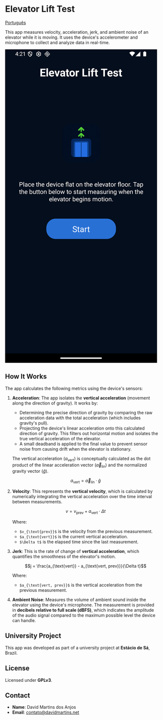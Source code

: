 # Elevator Lift Test

[Português](./readme.pt-BR.md)

This app measures velocity, acceleration, jerk, and ambient noise of an elevator while it is moving.
It uses the device's accelerometer and microphone to collect and analyze data in real-time.

![home](./docs/home-en-us.png)

## How It Works

The app calculates the following metrics using the device's sensors:

1.  **Acceleration**: The app isolates the **vertical acceleration** (movement along the direction of gravity). It works by:
    * Determining the precise direction of gravity by comparing the raw acceleration data with the total acceleration (which includes gravity's pull).
    * Projecting the device's linear acceleration onto this calculated direction of gravity. This filters out horizontal motion and isolates the true vertical acceleration of the elevator.
    * A small deadband is applied to the final value to prevent sensor noise from causing drift when the elevator is stationary.

    The vertical acceleration ($a_{\text{vert}}$) is conceptually calculated as the dot product of the linear acceleration vector ($\vec{a}_{\text{lin}}$) and the normalized gravity vector ($\hat{g}$).

    ```math
    a_{\text{vert}} = \vec{a}_{\text{lin}} \cdot \hat{g}
    ```

2.  **Velocity**: This represents the **vertical velocity**, which is calculated by numerically integrating the vertical acceleration over the time interval between measurements.

    ```math
    v = v_{\text{prev}} + a_{\text{vert}} \cdot \Delta t
    ```

    Where:
    - `$v_{\text{prev}}$` is the velocity from the previous measurement.
    - `$a_{\text{vert}}$` is the current vertical acceleration.
    - `$\Delta t$` is the elapsed time since the last measurement.

3.  **Jerk**: This is the rate of change of **vertical acceleration**, which quantifies the smoothness of the elevator's motion.

    ```math
    j = \frac{a_{\text{vert}} - a_{\text{vert, prev}}}{\Delta t}
    ```

    Where:
    - `$a_{\text{vert, prev}}$` is the vertical acceleration from the previous measurement.

4.  **Ambient Noise**: Measures the volume of ambient sound inside the elevator using the device's microphone. The measurement is provided in **decibels relative to full scale (dBFS)**, which indicates the amplitude of the audio signal compared to the maximum possible level the device can handle.

## University Project

This app was developed as part of a university project at **Estácio de Sá**, Brazil.

## License

Licensed under **GPLv3**.

## Contact

- **Name**: David Martins dos Anjos
- **Email**: [contato@davidmartins.net](mailto:contato@davidmartins.net)
